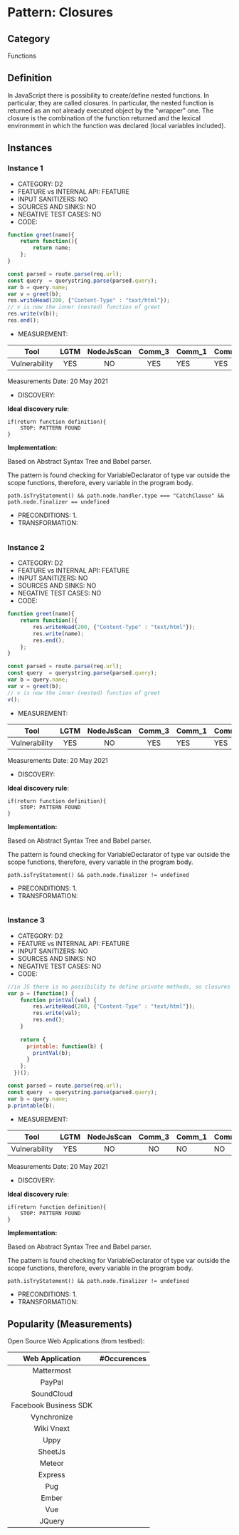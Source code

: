 # Pattern: Closures

## Category

Functions

## Definition

In JavaScript there is possibility to create/define nested functions. In particular, they are called closures. In particular, the nested function is returned as an not already executed object by the "wrapper" one. The closure is the combination of the function returned and the lexical environment in which the function was declared (local variables included).

## Instances

### Instance 1

- CATEGORY: D2
- FEATURE vs INTERNAL API: FEATURE
- INPUT SANITIZERS: NO
- SOURCES AND SINKS: NO
- NEGATIVE TEST CASES: NO
- CODE:

```javascript
function greet(name){
	return function(){
		return name;
	};
}

const parsed = route.parse(req.url);
const query  = querystring.parse(parsed.query);
var b = query.name;
var v = greet(b);
res.writeHead(200, {"Content-Type" : "text/html"});
// v is now the inner (nested) function of greet
res.write(v(b)); 
res.end();
```

- MEASUREMENT:

|     Tool      | LGTM | NodeJsScan | Comm_3 | Comm_1 | Comm_2 | Vulnerable |
| :-----------: | :--: | :--------: | :------: | ------- | --------- | ---------- |
| Vulnerability | YES  |   NO       |  YES        | YES     | YES       | YES        |
Measurements Date: 20 May 2021

- DISCOVERY:



**Ideal discovery rule**:

```
if(return function definition){
	STOP: PATTERN FOUND
}
```

**Implementation:**

Based on Abstract Syntax Tree and Babel parser.

The pattern is found checking for VariableDeclarator of type var outside the scope functions, therefore, every variable in the program body.

```
path.isTryStatement() && path.node.handler.type === "CatchClause" && path.node.finalizer == undefined
```



- PRECONDITIONS:
   1.
- TRANSFORMATION:
```
```
### Instance 2

- CATEGORY: D2
- FEATURE vs INTERNAL API: FEATURE
- INPUT SANITIZERS: NO
- SOURCES AND SINKS: NO
- NEGATIVE TEST CASES: NO
- CODE:

```javascript
function greet(name){
	return function(){
		res.writeHead(200, {"Content-Type" : "text/html"});
        res.write(name); 
        res.end();
	};
}

const parsed = route.parse(req.url);
const query  = querystring.parse(parsed.query);
var b = query.name;
var v = greet(b);
// v is now the inner (nested) function of greet
v();
```

- MEASUREMENT:

|     Tool      | LGTM | NodeJsScan | Comm_3 | Comm_1 | Comm_2 | Vulnerable |
| :-----------: | :--: | :--------: | :------: | ------- | --------- | ---------- |
| Vulnerability | YES  |     NO     |   YES       | YES     | YES       | YES        |
Measurements Date: 20 May 2021

- DISCOVERY:



**Ideal discovery rule**:

```
if(return function definition){
	STOP: PATTERN FOUND
}
```

**Implementation:**

Based on Abstract Syntax Tree and Babel parser.

The pattern is found checking for VariableDeclarator of type var outside the scope functions, therefore, every variable in the program body.

```
path.isTryStatement() && path.node.finalizer != undefined
```



- PRECONDITIONS:
   1.
- TRANSFORMATION:
```
```
### Instance 3

- CATEGORY: D2
- FEATURE vs INTERNAL API: FEATURE
- INPUT SANITIZERS: NO
- SOURCES AND SINKS: NO
- NEGATIVE TEST CASES: NO
- CODE:

```javascript
//in JS there is no possibility to define private methods, so closures can be used to "emulate" them
var p = (function() {
	function printVal(val) {
        res.writeHead(200, {"Content-Type" : "text/html"});
        res.write(val); 
        res.end();
	}
  
	return {
	  printable: function(b) {
		printVal(b);
	  }
	};
  })();

const parsed = route.parse(req.url);
const query  = querystring.parse(parsed.query);
var b = query.name;
p.printable(b);
```

- MEASUREMENT:

|     Tool      | LGTM | NodeJsScan | Comm_3 | Comm_1 | Comm_2 | Vulnerable |
| :-----------: | :--: | :--------: | :------: | ------- | --------- | ---------- |
| Vulnerability | YES  |      NO    |    NO   |    NO   |    NO   | YES        |
Measurements Date: 20 May 2021

- DISCOVERY:



**Ideal discovery rule**:

```
if(return function definition){
	STOP: PATTERN FOUND
}
```

**Implementation:**

Based on Abstract Syntax Tree and Babel parser.

The pattern is found checking for VariableDeclarator of type var outside the scope functions, therefore, every variable in the program body.

```
path.isTryStatement() && path.node.finalizer != undefined
```



- PRECONDITIONS:
   1.
- TRANSFORMATION:

## Popularity (Measurements)

Open Source Web Applications (from testbed):

|    Web Application    | #Occurences |
| :-------------------: | :---------: |
|      Mattermost       |             |
|        PayPal         |             |
|      SoundCloud       |             |
| Facebook Business SDK |             |
|      Vynchronize      |             |
|      Wiki Vnext       |             |
|         Uppy          |             |
|        SheetJs        |             |
|        Meteor         |             |
|        Express        |             |
|          Pug          |             |
|         Ember         |             |
|          Vue          |             |
|        JQuery         |             |

